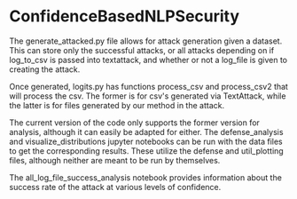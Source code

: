 # ConfidenceBasedNLPSecurity

The generate_attacked.py file allows for attack generation given a dataset. This can store only the successful attacks, or all attacks depending on if log_to_csv is passed into textattack, and whether or not a log_file is given to creating the attack.

Once generated, logits.py has functions process_csv and process_csv2 that will process the csv. The former is for csv's generated via TextAttack, while the latter is for files generated by our method in the attack.

The current version of the code only supports the former version for analysis, although it can easily be adapted for either. The defense_analysis and visualize_distributions jupyter notebooks can be run with the data files to get the corresponding results. These utilize the defense and util_plotting files, although neither are meant to be run by themselves.

The all_log_file_success_analysis notebook provides information about the success rate of the attack at various levels of confidence.

